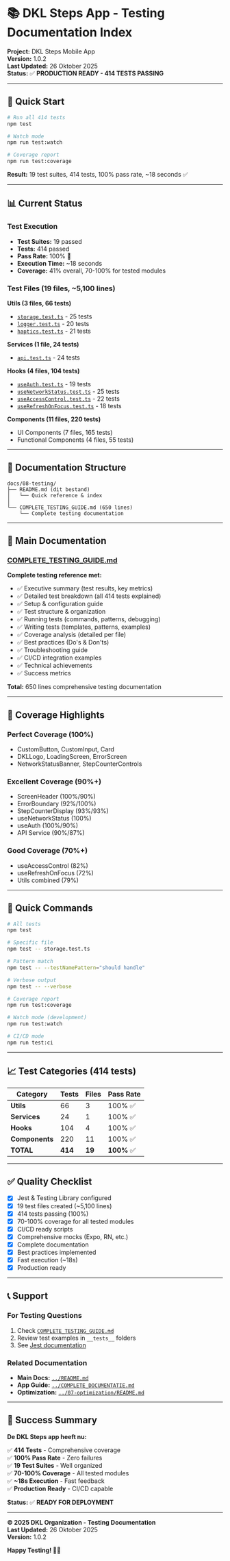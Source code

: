 # 📚 DKL Steps App - Testing Documentation Index

**Project:** DKL Steps Mobile App  
**Version:** 1.0.2  
**Last Updated:** 26 Oktober 2025  
**Status:** ✅ **PRODUCTION READY - 414 TESTS PASSING**

---

## 🎯 Quick Start

```bash
# Run all 414 tests
npm test

# Watch mode
npm run test:watch

# Coverage report
npm run test:coverage
```

**Result:** 19 test suites, 414 tests, 100% pass rate, ~18 seconds ✅

---

## 📊 Current Status

### Test Execution
- **Test Suites:** 19 passed
- **Tests:** 414 passed
- **Pass Rate:** 100% 🎉
- **Execution Time:** ~18 seconds
- **Coverage:** 41% overall, 70-100% for tested modules

### Test Files (19 files, ~5,100 lines)

**Utils (3 files, 66 tests)**
- [`storage.test.ts`](../../src/utils/__tests__/storage.test.ts) - 25 tests
- [`logger.test.ts`](../../src/utils/__tests__/logger.test.ts) - 20 tests
- [`haptics.test.ts`](../../src/utils/__tests__/haptics.test.ts) - 21 tests

**Services (1 file, 24 tests)**
- [`api.test.ts`](../../src/services/__tests__/api.test.ts) - 24 tests

**Hooks (4 files, 104 tests)**
- [`useAuth.test.ts`](../../src/hooks/__tests__/useAuth.test.ts) - 19 tests
- [`useNetworkStatus.test.ts`](../../src/hooks/__tests__/useNetworkStatus.test.ts) - 25 tests
- [`useAccessControl.test.ts`](../../src/hooks/__tests__/useAccessControl.test.ts) - 22 tests
- [`useRefreshOnFocus.test.ts`](../../src/hooks/__tests__/useRefreshOnFocus.test.ts) - 18 tests

**Components (11 files, 220 tests)**
- UI Components (7 files, 165 tests)
- Functional Components (4 files, 55 tests)

---

## 📁 Documentation Structure

```
docs/08-testing/
├── README.md (dit bestand)
│   └── Quick reference & index
│
└── COMPLETE_TESTING_GUIDE.md (650 lines)
    └── Complete testing documentation
```

---

## 📖 Main Documentation

### [COMPLETE_TESTING_GUIDE.md](COMPLETE_TESTING_GUIDE.md)

**Complete testing reference met:**
- ✅ Executive summary (test results, key metrics)
- ✅ Detailed test breakdown (all 414 tests explained)
- ✅ Setup & configuration guide
- ✅ Test structure & organization
- ✅ Running tests (commands, patterns, debugging)
- ✅ Writing tests (templates, patterns, examples)
- ✅ Coverage analysis (detailed per file)
- ✅ Best practices (Do's & Don'ts)
- ✅ Troubleshooting guide
- ✅ CI/CD integration examples
- ✅ Technical achievements
- ✅ Success metrics

**Total:** 650 lines comprehensive testing documentation

---

## 🎯 Coverage Highlights

### Perfect Coverage (100%)
- CustomButton, CustomInput, Card
- DKLLogo, LoadingScreen, ErrorScreen
- NetworkStatusBanner, StepCounterControls

### Excellent Coverage (90%+)
- ScreenHeader (100%/90%)
- ErrorBoundary (92%/100%)
- StepCounterDisplay (93%/93%)
- useNetworkStatus (100%)
- useAuth (100%/90%)
- API Service (90%/87%)

### Good Coverage (70%+)
- useAccessControl (82%)
- useRefreshOnFocus (72%)
- Utils combined (79%)

---

## 🚀 Quick Commands

```bash
# All tests
npm test

# Specific file
npm test -- storage.test.ts

# Pattern match
npm test -- --testNamePattern="should handle"

# Verbose output
npm test -- --verbose

# Coverage report
npm run test:coverage

# Watch mode (development)
npm run test:watch

# CI/CD mode
npm run test:ci
```

---

## 📈 Test Categories (414 tests)

| Category | Tests | Files | Pass Rate |
|----------|-------|-------|-----------|
| **Utils** | 66 | 3 | 100% ✅ |
| **Services** | 24 | 1 | 100% ✅ |
| **Hooks** | 104 | 4 | 100% ✅ |
| **Components** | 220 | 11 | 100% ✅ |
| **TOTAL** | **414** | **19** | **100%** ✅ |

---

## ✅ Quality Checklist

- [x] Jest & Testing Library configured
- [x] 19 test files created (~5,100 lines)
- [x] 414 tests passing (100%)
- [x] 70-100% coverage for all tested modules
- [x] CI/CD ready scripts
- [x] Comprehensive mocks (Expo, RN, etc.)
- [x] Complete documentation
- [x] Best practices implemented
- [x] Fast execution (~18s)
- [x] Production ready

---

## 📞 Support

### For Testing Questions
1. Check [`COMPLETE_TESTING_GUIDE.md`](COMPLETE_TESTING_GUIDE.md)
2. Review test examples in `__tests__` folders
3. See [Jest documentation](https://jestjs.io/)

### Related Documentation
- **Main Docs:** [`../README.md`](../README.md)
- **App Guide:** [`../COMPLETE_DOCUMENTATIE.md`](../COMPLETE_DOCUMENTATIE.md)
- **Optimization:** [`../07-optimization/README.md`](../07-optimization/README.md)

---

## 🎉 Success Summary

**De DKL Steps app heeft nu:**

✅ **414 Tests** - Comprehensive coverage  
✅ **100% Pass Rate** - Zero failures  
✅ **19 Test Suites** - Well organized  
✅ **70-100% Coverage** - All tested modules  
✅ **~18s Execution** - Fast feedback  
✅ **Production Ready** - CI/CD capable  

**Status:** ✅ **READY FOR DEPLOYMENT**

---

**© 2025 DKL Organization - Testing Documentation**  
**Last Updated:** 26 Oktober 2025  
**Version:** 1.0.2

**Happy Testing! 🧪✨**
